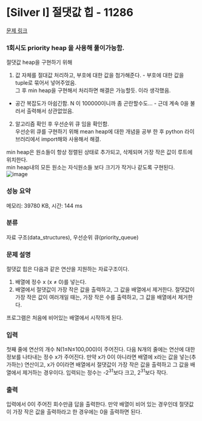 # [Silver I] 절댓값 힙 - 11286 

[문제 링크](https://www.acmicpc.net/problem/11286) 

### 1회시도 priority heap 을 사용해 풀이가능함.
절댓값 heap을 구현하기 위해
1. 값 자체를 절대값 처리하고, 부호에 대한 값을 첨가해준다. - 부호에 대한 값을 tuple로 묶어서 넣어주었음.  
그 후 min heap을 구현해서 처리하면 해결은 가능할듯. 이라 생각했음.  
- 공간 복잡도가 아쉽긴함. N 이 100000이니까 좀 곤란할수도... - 근데 계속 0을 불러서 출력해서 상관없었음.  
2. 알고리즘 확인 후 우선순위 큐 임을 확인함.  
우선순위 큐를 구현하기 위해 mean heap에 대한 개념을 공부 한 후 python 라이브러리에서 import해와 사용해서 해결.

min heap은 원소들이 항상 정렬된 상태로 추가되고, 삭제되며 가장 작은 값이 루트에 위치한다.  
min heap내의 모든 원소는 자식원소들 보다 크기가 작거나 같도록 구현된다.  
![image](https://user-images.githubusercontent.com/43203949/213870315-be6a937e-7fb3-4830-a203-bdcd51427d8b.png)

### 성능 요약

메모리: 39780 KB, 시간: 144 ms

### 분류

자료 구조(data_structures), 우선순위 큐(priority_queue)

### 문제 설명

<p>절댓값 힙은 다음과 같은 연산을 지원하는 자료구조이다.</p>

<ol>
	<li>배열에 정수 x (x ≠ 0)를 넣는다.</li>
	<li>배열에서 절댓값이 가장 작은 값을 출력하고, 그 값을 배열에서 제거한다. 절댓값이 가장 작은 값이 여러개일 때는, 가장 작은 수를 출력하고, 그 값을 배열에서 제거한다.</li>
</ol>

<p>프로그램은 처음에 비어있는 배열에서 시작하게 된다.</p>

### 입력 

 <p>첫째 줄에 연산의 개수 N(1≤N≤100,000)이 주어진다. 다음 N개의 줄에는 연산에 대한 정보를 나타내는 정수 x가 주어진다. 만약 x가 0이 아니라면 배열에 x라는 값을 넣는(추가하는) 연산이고, x가 0이라면 배열에서 절댓값이 가장 작은 값을 출력하고 그 값을 배열에서 제거하는 경우이다. 입력되는 정수는 -2<sup>31</sup>보다 크고, 2<sup>31</sup>보다 작다.</p>

### 출력 

 <p>입력에서 0이 주어진 회수만큼 답을 출력한다. 만약 배열이 비어 있는 경우인데 절댓값이 가장 작은 값을 출력하라고 한 경우에는 0을 출력하면 된다.</p>

